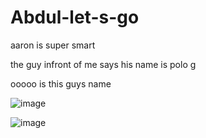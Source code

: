# Abdul-let-s-go

aaron is super smart

the guy infront of me says his name is polo g

ooooo is this guys name

![image](https://user-images.githubusercontent.com/94381169/141808671-c259c481-84a2-4ba0-b3ca-47812d618e2a.png)

![image](https://user-images.githubusercontent.com/94381169/141809141-00122452-c210-4464-b44c-9f0c1ccab4de.png)
